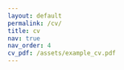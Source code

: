 ```yaml
---
layout: default
permalink: /cv/
title: cv
nav: true
nav_order: 4
cv_pdf: /assets/example_cv.pdf 
---
```

<!-- ---
layout: cv
permalink: /cv/
title: cv
nav: true
nav_order: 5
cv_pdf: example_pdf.pdf
description: This is a description of the page. You can modify it in '_pages/cv.md'. You can also change or remove the top pdf download button.
toc:
  sidebar: left
--- -->
